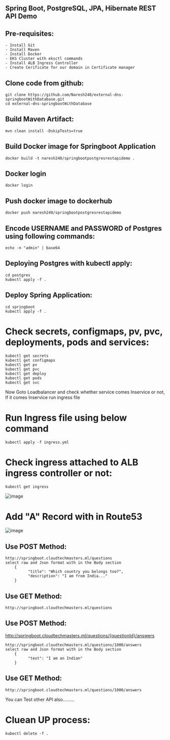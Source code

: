 ## Spring Boot, PostgreSQL, JPA, Hibernate REST API Demo

Pre-requisites:
--------
    - Install Git
    - Install Maven
    - Install Docker
    - EKS Cluster with eksctl commands
    - Install ALB Ingress Controller
    - Create Cerificate for our domain in Certificate manager
Clone code from github:
-------
    git clone https://github.com/Naresh240/external-dns-springbootWithDatabase.git
    cd external-dns-springbootWithDatabase
    
Build Maven Artifact:
-------
    mvn clean install -DskipTests=true
 
Build Docker image for Springboot Application
--------------
    docker build -t naresh240/springbootpostgresrestapidemo .
  
Docker login
-------------
    docker login
    
Push docker image to dockerhub
-----------
    docker push naresh240/springbootpostgresrestapidemo

Encode USERNAME and PASSWORD of Postgres using following commands:
--------
    echo -n "admin" | base64

Deploying Postgres with kubectl apply:
-----------
    cd postgres
    kubectl apply -f .
  
Deploy Spring Application:
--------
    cd springboot
    kubectl apply -f .

# Check secrets, configmaps, pv, pvc, deployments, pods and services:
    kubectl get secrets
    kubectl get configmaps
    kubectl get pv
    kubectl get pvc
    kubectl get deploy
    kubectl get pods
    kubectl get svc
    
Now Goto Loadbalancer and check whether service comes Inservice or not, If it comes Inservice run ingress file

# Run Ingress file using below command
    kubectl apply -f ingress.yml
    
# Check ingress attached to ALB ingress controller or not:
    kubectl get ingress
![image](https://user-images.githubusercontent.com/58024415/94955690-986ba200-0508-11eb-9eac-8c6257bb7035.png)

# Add "A" Record with in Route53
![image](https://user-images.githubusercontent.com/58024415/94956726-49267100-050a-11eb-9611-f4a512edc381.png)

Use POST Method:
--------
    http://springboot.cloudtechmasters.ml/questions
    select raw and Json format with in the Body section
        {
	          "title": "Which country you belongs too?",
	          "description": "I am from India..."
        }
Use GET Method:
-------
    http://springboot.cloudtechmasters.ml/questions
    
Use POST Method:
--------
http://springboot.cloudtechmasters.ml/questions/{questionId}/answers
    
    http://springboot.cloudtechmasters.ml/questions/1000/answers
    select raw and Json format with in the Body section
        {
	          "text": "I am an Indian"
        }
  
Use GET Method:
-------
    http://springboot.cloudtechmasters.ml/questions/1000/answers

You can Test other API also.........

# Cluean UP process:
    kubectl delete -f .
